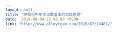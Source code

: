 ```yaml
---
layout: null
title: "伊斯坦布尔测试覆盖率的实现原理"
date:  2019-08-04 22:42:00 +0800
link: "http://www.alloyteam.com/2019/07/13481/"
---
```


